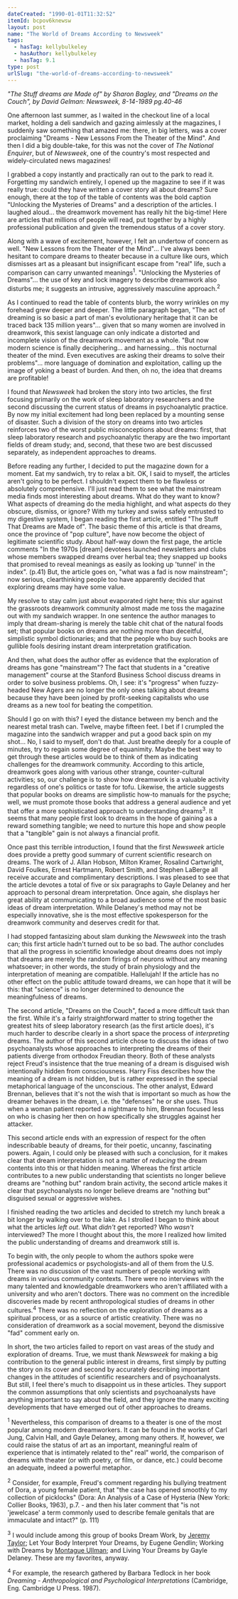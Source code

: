 ```yaml
---
dateCreated: "1990-01-01T11:32:52"
itemId: bcpov6knewsw
layout: post
name: "The World of Dreams According to Newsweek"
tags:
  - hasTag: kellybulkeley
  - hasAuthor: kellybulkeley
  - hasTag: 9.1
type: post
urlSlug: "the-world-of-dreams-according-to-newsweek"
---
```


*"The Stuff dreams are Made of" by Sharon Bagley, and "Dreams on the Couch", by David Gelman: Newsweek, 8-14-1989 pg.40-46*

One afternoon last summer, as I waited in the checkout line of a local market, holding a deli sandwich and gazing aimlessly at the magazines, I suddenly saw something that amazed me: there, in big letters, was a cover proclaiming "Dreams - New Lessons From the Theater of the Mind". And then I did a big double-take, for this was not the cover of *The National Enquirer*, but of *Newsweek*, one of the country's most respected and widely-circulated news magazines! 

I grabbed a copy instantly and practically ran out to the park to read it. Forgetting my sandwich entirely, I opened up the magazine to see if it was really true: could they have written a cover story all about dreams? Sure enough, there at the top of the table of contents was the bold caption "Unlocking the Mysteries of Dreams" and a description of the articles. I laughed aloud... the dreamwork movement has really hit the big-time! Here are articles that millions of people will read, put together by a highly professional publication and given the tremendous status of a cover story.

Along with a wave of excitement, however, I felt an undertow of concern as well. "New Lessons from the Theater of the Mind"... I've always been hesitant to compare dreams to theater because in a culture like ours, which dismisses art as a pleasant but insignificant escape from "real" life, such a comparison can carry unwanted meanings<sup>1</sup>. "Unlocking the Mysteries of Dreams"... the use of key and lock imagery to describe dreamwork also disturbs me; it suggests an intrusive, aggressively masculine approach.<sup>2</sup>

As I continued to read the table of contents blurb, the worry wrinkles on my forehead grew deeper and deeper. The little paragraph began, "The act of dreaming is so basic a part of man's evolutionary heritage that it can be traced back 135 million years"... given that so many women are involved in dreamwork, this sexist language can only indicate a distorted and incomplete vision of the dreamwork movement as a whole. "But now modern science is finally deciphering... and harnessing... this nocturnal theater of the mind. Even executives are asking their dreams to solve their problems"... more language of domination and exploitation, calling up the image of yoking a beast of burden. And then, oh no, the idea that dreams are profitable! 

I found that *Newsweek* had broken the story into two articles, the first focusing primarily on the work of sleep laboratory researchers and the second discussing the current status of dreams in psychoanalytic practice. By now my initial excitement had long been replaced by a mounting sense of disaster. Such a division of the story on dreams into two articles reinforces two of the worst public misconceptions about dreams: first, that sleep laboratory research and psychoanalytic therapy are the two important fields of dream study; and, second, that these two are best discussed separately, as independent approaches to dreams. 

Before reading any further, I decided to put the magazine down for a moment. Eat my sandwich, try to relax a bit. OK, I said to myself, the articles aren't going to be perfect. I shouldn't expect them to be flawless or absolutely comprehensive. I'll just read them to see what the mainstream media finds most interesting about dreams. What do they want to know? What aspects of dreaming do the media highlight, and what aspects do they obscure, dismiss, or ignore? With my turkey and swiss safely entrusted to my digestive system, I began reading the first article, entitled "The Stuff That Dreams are Made of". The basic theme of this article is that dreams, once the province of "pop culture", have now become the object of legitimate scientific study. About half-way down the first page, the article comments "In the 1970s [dream] devotees launched newsletters and clubs whose members swapped dreams over herbal tea; they snapped up books that promised to reveal meanings as easily as looking up 'tunnel' in the index". (p.41) But, the article goes on, "what was a fad is now mainstream"; now serious, clearthinking people too have apparently decided that exploring dreams may have some value. 

My resolve to stay calm just about evaporated right here; this slur against the grassroots dreamwork community almost made me toss the magazine out with my sandwich wrapper. In one sentence the author manages to imply that dream-sharing is merely the table chit chat of the natural foods set; that popular books on dreams are nothing more than deceitful, simplistic symbol dictionaries; and that the people who buy such books are gullible fools desiring instant dream interpretation gratification. 

And then, what does the author offer as evidence that the exploration of dreams has gone "mainstream"? The fact that students in a "creative management" course at the Stanford Business School discuss dreams in order to solve business problems. Oh, I see: it's "progress" when fuzzy-headed New Agers are no longer the only ones talking about dreams because they have been joined by profit-seeking capitalists who use dreams as a new tool for beating the competition.

Should I go on with this? I eyed the distance between my bench and the nearest metal trash can. Twelve, maybe fifteen feet. I bet if I crumpled the magazine into the sandwich wrapper and put a good back spin on my shot... No, I said to myself, don't do that. Just breathe deeply for a couple of minutes, try to regain some degree of equanimity. Maybe the best way to get through these articles would be to think of them as indicating challenges for the dreamwork community. According to this article, dreamwork goes along with various other strange, counter-cultural activities; so, our challenge is to show how dreamwork is a valuable activity regardless of one's politics or taste for tofu. Likewise, the article suggests that popular books on dreams are simplistic how-to manuals for the psyche; well, we must promote those books that address a general audience and yet that offer a more sophisticated approach to understanding dreams<sup>3</sup>. It seems that many people first look to dreams in the hope of gaining as a reward something tangible; we need to nurture this hope and show people that a "tangible" gain is not always a financial profit. 

Once past this terrible introduction, I found that the first *Newsweek* article does provide a pretty good summary of current scientific research on dreams. The work of J. Allan Hobson, Milton Kramer, Rosalind Cartwright, David Foulkes, Ernest Hartmann, Robert Smith, and Stephen LaBerge all receive accurate and complimentary descriptions. I was pleased to see that the article devotes a total of five or six paragraphs to Gayle Delaney and her approach to personal dream interpretation. Once again, she displays her great ability at communicating to a broad audience some of the most basic ideas of dream interpretation. While Delaney's method may not be especially innovative, she is the most effective spokesperson for the dreamwork community and deserves credit for that. 

I had stopped fantasizing about slam dunking the *Newsweek* into the trash can; this first article hadn't turned out to be so bad. The author concludes that all the progress in scientific knowledge about dreams does not imply that dreams are merely the random firings of neurons without any meaning whatsoever; in other words, the study of brain physiology and the interpretation of meaning are compatible. Hallelujah! If the article has no other effect on the public attitude toward dreams, we can hope that it will be this: that "science" is no longer determined to denounce the meaningfulness of dreams. 

The second article, "Dreams on the Couch", faced a more difficult task than the first. While it's a fairly straightforward matter to string together the greatest hits of sleep laboratory research (as the first article does), it's much harder to describe clearly in a short space the process of *interpreting* dreams. The author of this second article chose to discuss the ideas of two psychoanalysts whose approaches to interpreting the dreams of their patients diverge from orthodox Freudian theory. Both of these analysts reject Freud's insistence that the true meaning of a dream is disguised wish intentionally hidden from consciousness. Harry Fiss describes how the meaning of a dream is not hidden, but is rather expressed in the special metaphorical language of the unconscious. The other analyst, Edward Brennan, believes that it's not the wish that is important so much as how the dreamer behaves in the dream, i.e. the "defenses" he or she uses. Thus when a woman patient reported a nightmare to him, Brennan focused less on who is chasing her then on how specifically she struggles against her attacker. 

This second article ends with an expression of respect for the often indescribable beauty of dreams, for their poetic, uncanny, fascinating powers. Again, I could only be pleased with such a conclusion, for it makes clear that dream interpretation is not a matter of *reducing* the dream contents into this or that hidden meaning. Whereas the first article contributes to a new public understanding that scientists no longer believe dreams are "nothing but" random brain activity, the second article makes it clear that psychoanalysts no longer believe dreams are "nothing but" disguised sexual or aggressive wishes. 

I finished reading the two articles and decided to stretch my lunch break a bit longer by walking over to the lake. As I strolled I began to think about what the articles *left out*. What *didn't* get reported? Who *wasn't* interviewed? The more I thought about this, the more I realized how limited the public understanding of dreams and dreamwork still is. 

To begin with, the only people to whom the authors spoke were professional academics or psychologists-and all of them from the U.S. There was no discussion of the vast numbers of people working with dreams in various community contexts. There were no interviews with the many talented and knowledgable dreamworkers who aren't affiliated with a university and who aren't doctors. There was no comment on the incredible discoveries made by recent anthropological studies of dreams in other cultures.<sup>4</sup> There was no reflection on the exploration of dreams as a spiritual process, or as a source of artistic creativity. There was no consideration of dreamwork as a social movement, beyond the dismissive "fad" comment early on. 

In short, the two articles failed to report on vast areas of the study and exploration of dreams. True, we must thank *Newsweek* for making a big contribution to the general public interest in dreams, first simply by putting the story on its cover and second by accurately describing important changes in the attitudes of scientific researchers and of psychoanalysts. But still, I feel there's much to disappoint us in these articles. They support the common assumptions that only scientists and psychoanalysts have anything important to say about the field, and they ignore the many exciting developments that have emerged out of other approaches to dreams.

<sup>1</sup> Nevertheless, this comparison of dreams to a theater is one of the most popular among modern dreamworkers. It can be found in the works of Carl Jung, Calvin Hall, and Gayle Delaney, among many others. If, however, we could raise the status of art as an important, meaningful realm of experience that is intimately related to the" real" world, the comparison of dreams with theater (or with poetry, or film, or dance, etc.) could become an adequate, indeed a powerful metaphor. 

<sup>2</sup> Consider, for example, Freud's comment regarding his bullying treatment of Dora, a young female patient, that "the case has opened smoothly to my collection of picklocks" (Dora: An Analysis of a Case of Hysteria (New York: Collier Books, 1963), p.7. - and then his later comment that "is not 'jewelcase' a term commonly used to describe female genitals that are immaculate and intact?" (p. 111) 

<sup>3</sup> I would include among this group of books Dream Work, by [Jeremy Taylor](../@jeremytaylor); Let Your Body Interpret Your Dreams, by Eugene Gendlin; Working with Dreams by [Montague Ullman](../@montagueullman); and Living Your Dreams by Gayle Delaney. These are my favorites, anyway. 

<sup>4</sup> For example, the research gathered by Barbara Tedlock in her book *Dreaming - Anthropological and Psychological Interpretations* (Cambridge, Eng. Cambridge U Press. 1987).

